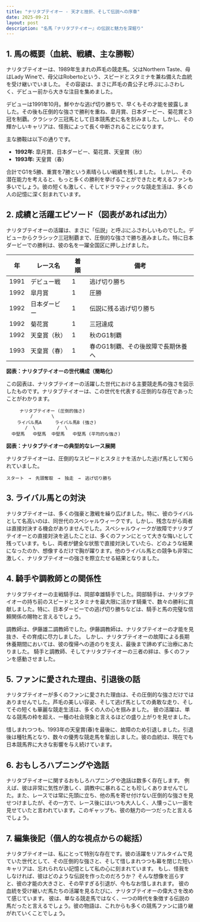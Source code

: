 ```yaml
---
title: "ナリタブテイオー - 天才と挫折、そして伝説への序章"
date: 2025-09-21
layout: post
description: "名馬『ナリタブテイオー』の伝説と魅力を深堀り"
---
```


## 1. 馬の概要（血統、戦績、主な勝鞍）

ナリタブテイオーは、1989年生まれの芦毛の競走馬。父はNorthern Taste、母はLady Wineで、母父はRobertoという、スピードとスタミナを兼ね備えた血統を受け継いでいました。  その容姿は、まさに芦毛の貴公子と呼ぶにふさわしく、デビュー前から大きな注目を集めました。

デビューは1991年10月。鮮やかな逃げ切り勝ちで、早くもその才能を披露しました。その後も圧倒的な強さで勝利を重ね、皐月賞、日本ダービー、菊花賞と3冠を制覇。クラシック三冠馬として日本競馬史に名を刻みました。しかし、その輝かしいキャリアは、怪我によって長く中断されることになります。

主な勝鞍は以下の通りです。

* **1992年:** 皐月賞、日本ダービー、菊花賞、天皇賞（秋）
* **1993年:** 天皇賞（春）


合計でG1を5勝、重賞を7勝という素晴らしい戦績を残しました。  しかし、その潜在能力を考えると、もっと多くの勝利を挙げることができたと考えるファンも多いでしょう。彼の短くも激しく、そしてドラマティックな競走生活は、多くの人の記憶に深く刻まれています。


## 2. 成績と活躍エピソード（図表があれば出力）

ナリタブテイオーの活躍は、まさに「伝説」と呼ぶにふさわしいものでした。デビューからクラシック三冠制覇まで、圧倒的な強さで勝ち進みました。特に日本ダービーでの勝利は、彼の名を一躍全国区に押し上げました。

| 年 | レース名           | 着順 | 備考                                  |
|---|--------------------|-----|---------------------------------------|
| 1991 | デビュー戦         | 1   | 逃げ切り勝ち                         |
| 1992 | 皐月賞             | 1   | 圧勝                                  |
| 1992 | 日本ダービー         | 1   | 伝説に残る逃げ切り勝ち               |
| 1992 | 菊花賞             | 1   | 三冠達成                             |
| 1992 | 天皇賞（秋）         | 1   | 秋のG1制覇                           |
| 1993 | 天皇賞（春）         | 1   | 春のG1制覇、その後故障で長期休養へ |


**図表：ナリタブテイオーの世代構成（簡略化）**

この図表は、ナリタブテイオーの活躍した世代における主要競走馬の強さを図示したものです。ナリタブテイオーは、この世代を代表する圧倒的な存在であったことがわかります。

```
     ナリタブテイオー (圧倒的強さ)
         /       \
    ライバル馬A     ライバル馬B (強さ)
       /  \        /  \
  中堅馬   中堅馬  中堅馬   中堅馬 (平均的な強さ)
```

**図表：ナリタブテイオーの典型的なレース展開**

ナリタブテイオーは、圧倒的なスピードとスタミナを活かした逃げ馬として知られていました。

```
スタート　→　先頭奪取　→　独走　→　逃げ切り勝ち
```


## 3. ライバル馬との対決

ナリタブテイオーは、多くの強豪と激戦を繰り広げました。特に、彼のライバルとして名高いのは、同世代のスペシャルウィークです。しかし、残念ながら両者は直接対決する機会がありませんでした。スペシャルウィークが故障でナリタブテイオーとの直接対決を逃したことは、多くのファンにとって大きな悔いとして残っています。もし、両者が健全な状態で直接対決していたら、どのような結果になったのか、想像するだけで胸が躍ります。他のライバル馬との競争も非常に激しく、ナリタブテイオーの強さを際立たせる結果となりました。


## 4. 騎手や調教師との関係性

ナリタブテイオーの主戦騎手は、岡部幸雄騎手でした。岡部騎手は、ナリタブテイオーの持ち前のスピードとスタミナを最大限に活かす騎乗で、数々の勝利に貢献しました。特に、日本ダービーでの逃げ切り勝ちなどは、騎手と馬の完璧な信頼関係の賜物と言えるでしょう。

調教師は、伊藤雄二調教師でした。伊藤調教師は、ナリタブテイオーの才能を見抜き、その育成に尽力しました。  しかし、ナリタブテイオーの故障による長期休養期間においては、彼の復帰への道のりを支え、最後まで諦めずに治療にあたりました。  騎手と調教師、そしてナリタブテイオーの三者の絆は、多くのファンを感動させました。


## 5. ファンに愛された理由、引退後の話

ナリタブテイオーが多くのファンに愛された理由は、その圧倒的な強さだけではありませんでした。芦毛の美しい容姿、そして逃げ馬としての勇敢な走り、そしてその短くも華麗な競走生活は、多くの人の心を掴みました。  彼の活躍は、単なる競馬の枠を超え、一種の社会現象と言えるほどの盛り上がりを見せました。

惜しまれつつも、1993年の天皇賞(春)を最後に、故障のため引退しました。引退後は種牡馬となり、数々の優秀な競走馬を輩出しました。彼の血統は、現在でも日本競馬界に大きな影響を与え続けています。


## 6. おもしろハプニングや逸話

ナリタブテイオーに関するおもしろハプニングや逸話は数多く存在します。  例えば、彼は非常に気性が激しく、調教中に暴れることも珍しくありませんでした。また、レースでは常に先頭に立ち、他の馬を寄せ付けない圧倒的な強さを見せつけましたが、その一方で、レース後にはいつも大人しく、人懐っこい一面を見せていたと言われています。このギャップも、彼の魅力の一つだったと言えるでしょう。


## 7. 編集後記（個人的な視点からの総括）

ナリタブテイオーは、私にとって特別な存在です。彼の活躍をリアルタイムで見ていた世代として、その圧倒的な強さと、そして惜しまれつつも幕を閉じた短いキャリアは、忘れられない記憶として私の心に刻まれています。  もし、怪我をしなければ、彼はどのような伝説を作ったのだろうか？  そんな想像を巡らすと、彼の才能の大きさと、その早すぎる引退が、今もなお惜しまれます。  彼の血統を受け継いだ馬たちの活躍を見るたびに、ナリタブテイオーの偉大さを改めて感じています。  彼は、単なる競走馬ではなく、一つの時代を象徴する伝説の馬だったと言えるでしょう。彼の物語は、これからも多くの競馬ファンに語り継がれていくことでしょう。
